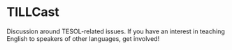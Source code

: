 # TILLCast
Discussion around TESOL-related issues.  If you have an interest in teaching English to speakers of other languages, get involved!
